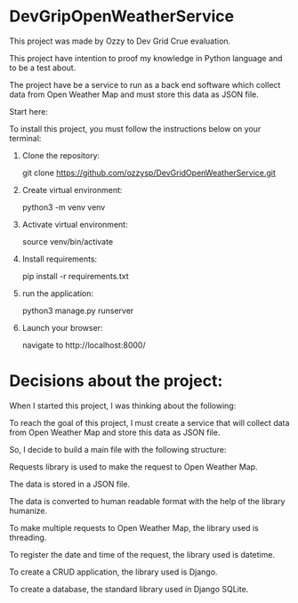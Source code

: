 # DevGripOpenWeatherService
This project was made by Ozzy to Dev Grid Crue evaluation. 


This project have intention to proof my knowledge in Python language and to be a test about.

The project have be a service to run as a back end software which collect data from Open Weather Map and must store this data as JSON file.

Start here:

To install this project, you must follow the instructions below on your terminal:

1. Clone the repository:

    git clone https://github.com/ozzysp/DevGridOpenWeatherService.git

2. Create virtual environment:

    python3 -m venv venv

3. Activate virtual environment:

    source venv/bin/activate

4. Install requirements:

    pip install -r requirements.txt
 
5. run the application:

    python3 manage.py runserver

6. Launch your browser:

    navigate to http://localhost:8000/



# Decisions about the project:


When I started this project, I was thinking about the following:

   To reach the goal of this project, I must create a service that will collect data from Open Weather Map and store this data as JSON file.
   
So, I decide to build a main file with the following structure:
   
Requests library is used to make the request to Open Weather Map.
   
The data is stored in a JSON file.
   
The data is converted to human readable format with the help of the library humanize.
   
To make multiple requests to Open Weather Map, the library used is threading.
   
To register the date and time of the request, the library used is datetime.

To create a CRUD application, the library used is Django.
   
To create a database, the standard library used in Django SQLite.
   
